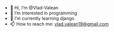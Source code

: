 - 👋 Hi, I’m @Vlad-Valean
- 👀 I’m interested in programming
- 🌱 I’m currently learning django
- 📫 How to reach me: vlad.valean19@gmail.com
